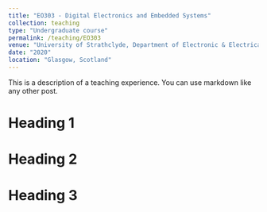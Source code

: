 ```yaml
---
title: "EO303 - Digital Electronics and Embedded Systems"
collection: teaching
type: "Undergraduate course"
permalink: /teaching/EO303
venue: "University of Strathclyde, Department of Electronic & Electrical Engineering"
date: "2020"
location: "Glasgow, Scotland"
---
```


This is a description of a teaching experience. You can use markdown like any other post.

Heading 1
======

Heading 2
======

Heading 3
======
